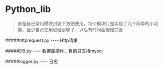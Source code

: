 Python_lib
===
>都是自己常用模块封装下方便使用，每个模块只是实现了几个简单的小功能，至少自己使用已经足够了，以后有时间会慢慢完善

#####httprequest.py ---- Http请求

#####DB.py ---- 数据库操作，目前只支持mysql

#####logger.py ---- 日志